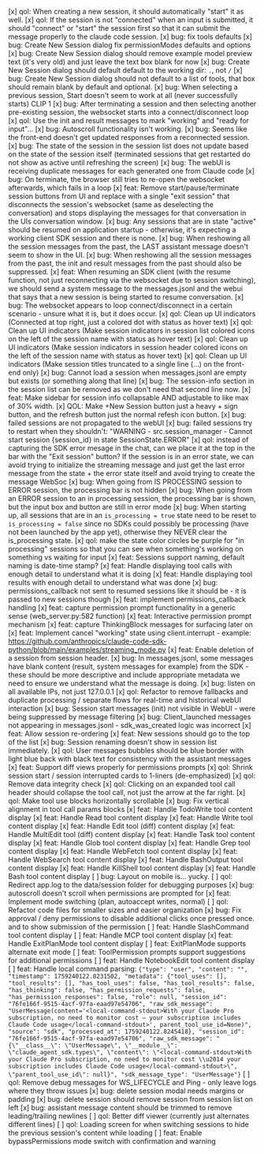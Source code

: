 [x] qol: When creating a new session, it should automatically "start" it as well.
[x] qol: If the session is not "connected" when an input is submitted, it should "connect" or "start" the session first so that it can submit the message properly to the claude code session.
[x] bug: fix tools defaults
[x] bug: Create New Session dialog fix permissionModes defaults and options
[x] bug: Create New Session dialog should remove example model preview text (it's very old) and just leave the text box blank for now
[x] bug: Create New Session dialog should default default to the working dir: `.`, not `/`
[x] bug: Create New Session dialog should not default to a list of tools, that box should remain blank by default and optional.
[x] bug: When selecting a previous session, Start doesn't seem to work at all (never successfully starts) CLIP 1
[x] bug: After terminating a session and then selecting another pre-existing session, the websocket starts into a connect/disconnect loop
[x] qol: Use the init and result messages to mark "working" and "ready for input"...
[x] bug: Autoscroll functionality isn't working.
[x] bug: Seems like the front-end doesn't get updated responses from a reconnected session.
[x] bug: The state of the session in the session list does not update based on the state of the session itself (terminated sessions that get restarted do not show as active until refreshing the screen)
[x] bug: The webUI is receiving duplicate messages for each generated one from Claude code
[x] bug: On terminate, the browser still tries to re-open the websocket afterwards, which fails in a loop
[x] feat: Remove start/pause/terminate session buttons from UI and replace with a single "exit session" that disconnects the session's websocket (same as deselecting the conversation) and stops displaying the messages for that conversation in the UIs conversation window.
[x] bug: Any sessions that are in state "active" should be resumed on application startup - otherwise, it's expecting a working client SDK session and there is none.
[x] bug: When reshowing all the session messages from the past, the LAST assistant message doesn't seem to show in the UI.
[x] bug: When reshowing all the session messages from the past, the init and result messages from the past should also be suppressed.
[x] feat: When resuming an SDK client (with the resume function, not just reconnecting via the websocket due to session switching), we should send a system message to the messages.jsonl and the webui that says that a new session is being started to resume conversation.
[x] bug: The websocket appears to loop connect/disconnect in a certain scenario - unsure what it is, but it does occur.
[x] qol: Clean up UI indicators (Connected at top right, just a colored dot with status as hover text)
[x] qol: Clean up UI indicators (Make session indicators in session list colored icons on the left of the session name with status as hover text)
[x] qol: Clean up UI indicators (Make session indicators in session header colored icons on the left of the session name with status as hover text)
[x] qol: Clean up UI indicators (Make session titles truncated to a single line (...) on the front-end only)
[x] bug: Cannot load a session when messages.jsonl are empty but exists (or something along that line)
[x] bug: The session-info section in the session list can be removed as we don't need that second line now.
[x] feat: Make sidebar for session info collapsable AND adjustable to like max of 30% width.
[x] QOL: Make +New Session button just a heavy + sign button, and the refresh button just the normal refesh icon button.
[x] bug: failed sessions are not propagated to the webUI
[x] bug: failed sessions try to restart when they shouldn't: "WARNING - src.session_manager - Cannot start session {session_id} in state SessionState.ERROR"
[x] qol: instead of capturing the SDK error mesage in the chat, can we place it at the top in the bar with the "Exit session" button? If the session is in an error state, we can avoid trying to initialize the streaming message and just get the last error message from the state + the error state itself and avoid trying to create the message WebSoc
[x] bug: When going from IS PROCESSING session to ERROR session, the processing bar is not hidden
[x] bug: When going from an ERROR session to an in processing session, the processing bar is shown, but the input box and button are still in error mode
[x] bug: When starting up, all sessions that are in an `is_processing = true` state need to be reset to `is_processing = false` since no SDKs could possibly be processing (have not been launched by the app yet), otherwise they NEVER clear the is_processing state.
[x] qol: make the state color circles be purple for "in processing" sessions so that you can see when something's working on something vs waiting for input
[x] feat: Sessions support naming, default naming is date-time stamp?
[x] feat: Handle displaying tool calls with enough detail to understand what it is doing
[x] feat: Handle displaying tool results with enough detail to understand what was done
[x] bug: permissions_callback not sent to resumed sessions like it should be - it is passed to new sessions though
[x] feat: implement permissions_callback handling
[x] feat: capture permission prompt functionality in a generic sense (web_server.py:582 function)
[x] feat: Interactive permission prompt mechanism
[x] feat: capture ThinkingBlock messages for surfacing later on
[x] feat: Implement cancel "working" state using client.interrupt  - example: https://github.com/anthropics/claude-code-sdk-python/blob/main/examples/streaming_mode.py
[x] feat: Enable deletion of a session from session header.
[x] bug: In messages.jsonl, some messages have blank content (result, system messages for example) from the SDK - these should be more descriptive and include appropriate metadata we need to ensure we understand what the message is doing.
[x] bug: listen on all available IPs, not just 127.0.0.1
[x] qol: Refactor to remove fallbacks and duplicate processing / separate flows for real-time and historical webUI interaction
[x] bug: Session start messages (init) not visible in WebUI - were being suppressed by message filtering
[x] bug: Client_launched messages not appearing in messages.jsonl - sdk_was_created logic was incorrect
[x] feat: Allow session re-ordering
[x] feat: New sessions should go to the top of the list
[x] bug: Session renaming doesn't show in session list immediately.
[x] qol: User messages bubbles should be blue border with light blue back with black text for consistency with the assistant messages
[x] feat: Support diff views properly for permissions prompts
[x] qol: Shrink session start / session interrupted cards to 1-liners (de-emphasized)
[x] qol: Remove data integrity check
[x] qol: Clicking on an expanded tool call header should collapse the tool call, not just the arrow at the far right.
[x] qol: Make tool use blocks horizontally scrollable
[x] bug: Fix vertical alignment in tool call params blocks
[x] feat: Handle TodoWrite tool content display
[x] feat: Handle Read tool content display
[x] feat: Handle Write tool content display
[x] feat: Handle Edit tool (diff) content display
[x] feat: Handle MultiEdit tool (diff) content display
[x] feat: Handle Task tool content display
[x] feat: Handle Glob tool content display
[x] feat: Handle Grep tool content display
[x] feat: Handle WebFetch tool content display
[x] feat: Handle WebSearch tool content display
[x] feat: Handle BashOutput tool content display
[x] feat: Handle KillShell tool content display
[x] feat: Handle Bash tool content display
[ ] bug: Layout on mobile is... yucky.
[ ] qol: Redirect app.log to the data/session folder for debugging purposes
[x] bug: autoscroll doesn't scroll when permissions are prompted for
[x] feat: Implement mode switching (plan, autoaccept writes, normal)
[ ] qol: Refactor code files for smaller sizes and easier organization
[x] bug: Fix approval / deny permissions to disable additional clicks once pressed once. and to show submission of the permission
[ ] feat: Handle SlashCommand tool content display
[ ] feat: Handle MCP tool content display
[x] feat: Handle ExitPlanMode tool content display
[ ] feat: ExitPlanMode supports alternate exit mode
[ ] feat: ToolPermission prompts support suggestions for additional permissions
[ ] feat: Handle NotebookEdit tool content display
[ ] feat: Handle local command parsing: 
    `{"type": "user", "content": "", "timestamp": 1759240122.8231502, "metadata": {"tool_uses": [], "tool_results": [], "has_tool_uses": false, "has_tool_results": false, "has_thinking": false, "has_permission_requests": false, "has_permission_responses": false, "role": null, "session_id": "76fe166f-9515-4acf-97fa-eaad97e54706", "raw_sdk_message": "UserMessage(content='<local-command-stdout>With your Claude Pro subscription, no need to monitor cost — your subscription includes Claude Code usage</local-command-stdout>', parent_tool_use_id=None)", "source": "sdk", "processed_at": 1759240122.8245418}, "session_id": "76fe166f-9515-4acf-97fa-eaad97e54706", "raw_sdk_message": "{\"__class__\": \"UserMessage\", \"__module__\": \"claude_agent_sdk.types\", \"content\": \"<local-command-stdout>With your Claude Pro subscription, no need to monitor cost \\u2014 your subscription includes Claude Code usage</local-command-stdout>\", \"parent_tool_use_id\": null}", "sdk_message_type": "UserMessage"}`
[ ] qol: Remove debug messages for WS_LIFECYCLE and Ping - only leave logs where they throw issues
[x] bug: delete session modal needs margins or padding
[x] bug: delete session should remove session from session list on left
[x] bug: assistant message content should be trimmed to remove leading/trailing newlines
[ ] qol: Better diff viewer (currently just alternates different lines)
[ ] qol: Loading screen for when switching sessions to hide the previous session's content while loading
[ ] feat: Enable bypassPermissions mode switch with confirmation and warning
